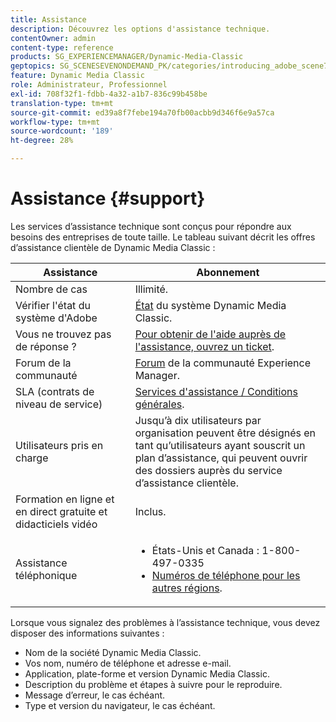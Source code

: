```yaml
---
title: Assistance
description: Découvrez les options d'assistance technique.
contentOwner: admin
content-type: reference
products: SG_EXPERIENCEMANAGER/Dynamic-Media-Classic
geptopics: SG_SCENESEVENONDEMAND_PK/categories/introducing_adobe_scene7
feature: Dynamic Media Classic
role: Administrateur, Professionnel
exl-id: 708f32f1-fdbb-4a32-a1b7-836c99b458be
translation-type: tm+mt
source-git-commit: ed39a8f7febe194a70fb00acbb9d346f6e9a57ca
workflow-type: tm+mt
source-wordcount: '189'
ht-degree: 28%

---
```


# Assistance {#support}

Les services d’assistance technique sont conçus pour répondre aux besoins des entreprises de toute taille. Le tableau suivant décrit les offres d’assistance clientèle de Dynamic Media Classic :

| Assistance | Abonnement |
|--- |--- |
| Nombre de cas | Illimité. |
| Vérifier l&#39;état du système d&#39;Adobe | [État](https://status.adobe.com/products/1175) du système Dynamic Media Classic. |
| Vous ne trouvez pas de réponse ? | [Pour obtenir de l&#39;aide auprès de l&#39;assistance, ouvrez un ticket](https://experienceleague.adobe.com/?support-solution=General#support). |
| Forum de la communauté | [Forum](https://experienceleaguecommunities.adobe.com/t5/adobe-experience-manager/ct-p/adobe-experience-manager-community) de la communauté Experience Manager. |
| SLA (contrats de niveau de service) | [Services d&#39;assistance / Conditions générales](https://helpx.adobe.com/support/programs/support-policies-terms-conditions.html). |
| Utilisateurs pris en charge | Jusqu’à dix utilisateurs par organisation peuvent être désignés en tant qu’utilisateurs ayant souscrit un plan d’assistance, qui peuvent ouvrir des dossiers auprès du service d’assistance clientèle. |
| Formation en ligne et en direct gratuite et didacticiels vidéo | Inclus. |
| Assistance téléphonique | <ul><li>États-Unis et Canada : 1-800-497-0335 </li><li>[Numéros de téléphone pour les autres régions](https://helpx.adobe.com/contact/dma-external/DMACustomeCareRegionalPhoneNumbers.html).</li></ul> |

<!-- |Create a support case| [https://helpx.adobe.com/enterprise/admin-guide.html/enterprise/using/support-for-experience-cloud.ug.html](https://helpx.adobe.com/enterprise/admin-guide.html/enterprise/using/support-for-experience-cloud.ug.html) | -->

Lorsque vous signalez des problèmes à l’assistance technique, vous devez disposer des informations suivantes :

* Nom de la société Dynamic Media Classic.
* Vos nom, numéro de téléphone et adresse e-mail.
* Application, plate-forme et version Dynamic Media Classic.
* Description du problème et étapes à suivre pour le reproduire.
* Message d’erreur, le cas échéant.
* Type et version du navigateur, le cas échéant.
